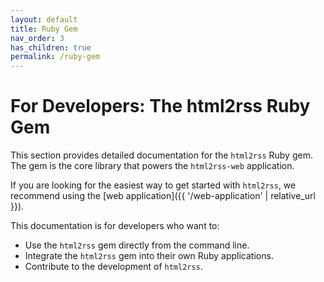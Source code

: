 ```yaml
---
layout: default
title: Ruby Gem
nav_order: 3
has_children: true
permalink: /ruby-gem
---
```


# For Developers: The html2rss Ruby Gem

This section provides detailed documentation for the `html2rss` Ruby gem. The gem is the core library that powers the `html2rss-web` application.

If you are looking for the easiest way to get started with `html2rss`, we recommend using the [web application]({{ '/web-application' | relative_url }}).

This documentation is for developers who want to:

- Use the `html2rss` gem directly from the command line.
- Integrate the `html2rss` gem into their own Ruby applications.
- Contribute to the development of `html2rss`.
